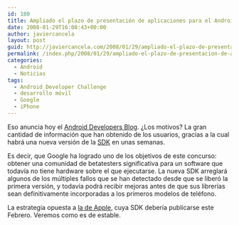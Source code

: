 ```yaml
---
id: 180
title: Ampliado el plazo de presentación de aplicaciones para el Android Developer Challenge
date: 2008-01-29T16:08:43+00:00
author: javiercancela
layout: post
guid: http://javiercancela.com/2008/01/29/ampliado-el-plazo-de-presentacion-de-aplicaciones-para-el-android-developer-challenge/
permalink: /index.php/2008/01/29/ampliado-el-plazo-de-presentacion-de-aplicaciones-para-el-android-developer-challenge/
categories:
  - Android
  - Noticias
tags:
  - Android Developer Challenge
  - desarrollo móvil
  - Google
  - iPhone
---
```

Eso anuncia hoy el [Android Developers Blog](http://android-developers.blogspot.com/2008/01/deadline-extension-for-android.html "Deadline Extension for the Android Developer Challenge"). ¿Los motivos? La gran cantidad de información que han obtenido de los usuarios, gracias a la cual habrá una nueva versión de la [SDK](http://code.google.com/android/download.html "Download the Android SDK") en unas semanas.

Es decir, que Google ha logrado uno de los objetivos de este concurso: obtener una comunidad de betatesters significativa para un software que todavía no tiene hardware sobre el que ejecutarse. La nueva SDK arreglará algunos de los múltiples fallos que se han detectado desde que se liberó la primera versión, y todavía podrá recibir mejoras antes de que sus librerías sean definitivamente incorporadas a los primeros modelos de teléfono.

La estrategia opuesta a [la de Apple](http://javiercancela.com/2007/10/18/sdk-para-el-iphone/ "SDK para el iPhone"), cuya SDK debería publicarse este Febrero. Veremos como es de estable.